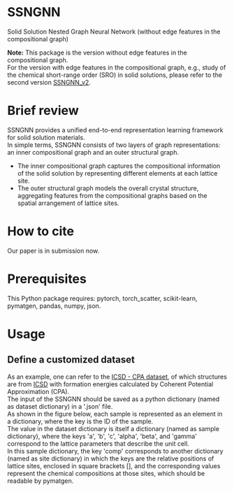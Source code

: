 # SSNGNN
Solid Solution Nested Graph Neural Network (without edge features in the compositional graph)

**Note:** This package is the version without edge features in the compositional graph.  
          For the version with edge features in the compositional graph, e.g., study of the chemical short-range order (SRO) in solid solutions, please refer to the second version [SSNGNN_v2](https://github.com/Yidingwyd/SSNGNN_v2).  

# Brief review
SSNGNN provides a unified end-to-end representation learning framework for solid solution materials.   
In simple terms, SSNGNN consists of two layers of graph representations: an inner compositional graph and an outer structural graph.  
   * The inner compositional graph captures the compositional information of the solid solution by representing different elements at each lattice site.  
   * The outer structural graph models the overall crystal structure, aggregating features from the compositional graphs based on the spatial arrangement of lattice sites.  

# How to cite
Our paper is in submission now.

# Prerequisites
This Python package requires: pytorch, torch_scatter, scikit-learn, pymatgen, pandas, numpy, json.

# Usage
## Define a customized dataset
As an example, one can refer to the [ICSD - CPA dataset](https://github.com/Yidingwyd/SSNGNN/blob/main/Kfold/cpa/cpa_formation_energy_per_atom.json), of which structures are from [ICSD](https://icsd.products.fiz-karlsruhe.de/) with formation energies calculated by Coherent Potential Approximation (CPA).  
The input of the SSNGNN should be saved as a python dictionary (named as dataset dictionary) in a '.json' file.  
As shown in the figure below, each sample is represented as an element in a dictionary, where the key is the ID of the sample.  
The value in the dataset dictionary is itself a dictionary (named as sample dictionary), where the keys 'a', 'b', 'c', 'alpha', 'beta', and 'gamma' correspond to the lattice parameters that describe the unit cell.  
In this sample dictionary, the key 'comp' corresponds to another dictionary (named as site dictionary) in which the keys are the relative positions of lattice sites, enclosed in square brackets [], and the corresponding values represent the chemical compositions at those sites, which should be readable by pymatgen.  

